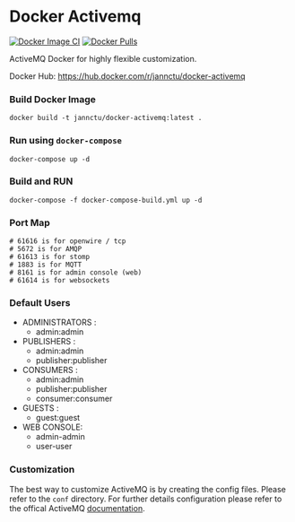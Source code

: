 # Docker Activemq 
[![Docker Image CI](https://github.com/jannctu/docker-activemq/actions/workflows/docker-image.yml/badge.svg)](https://github.com/jannctu/docker-activemq/actions/workflows/docker-image.yml)
[![Docker Pulls](https://img.shields.io/docker/pulls/jannctu/docker-activemq.svg?maxAge=2592000)](https://hub.docker.com/r/jannctu/docker-activemq/)

ActiveMQ Docker for highly flexible customization.

Docker Hub: https://hub.docker.com/r/jannctu/docker-activemq

### Build Docker Image 
```
docker build -t jannctu/docker-activemq:latest .
```
### Run using `docker-compose`
```
docker-compose up -d 
```


### Build and RUN
```
docker-compose -f docker-compose-build.yml up -d 
```

### Port Map 
```
# 61616 is for openwire / tcp 
# 5672 is for AMQP 
# 61613 is for stomp
# 1883 is for MQTT
# 8161 is for admin console (web) 
# 61614 is for websockets
```

### Default Users 
* ADMINISTRATORS :  
    - admin:admin
* PUBLISHERS :
    - admin:admin
    - publisher:publisher
* CONSUMERS : 
    - admin:admin
    - publisher:publisher
    - consumer:consumer
* GUESTS :
    - guest:guest
* WEB CONSOLE: 
    - admin-admin
    - user-user 


### Customization 
The best way to customize ActiveMQ is by creating the config files. Please refer to the `conf` directory. For further details configuration please refer to the offical ActiveMQ [documentation](https://activemq.apache.org/using-activemq).
